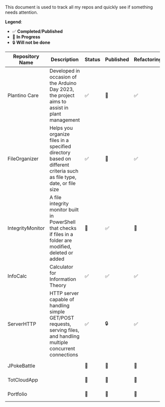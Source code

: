 This document is used to track all my repos and quickly see if something needs attention.

**Legend**:
- ✅ **Completed**/**Published**
- 🔨 **In Progress**
- 🔒 **Will not be done**

| Repository Name    | Description               | Status | Published | Refactoring | Last Updated | Notes           |
|--------------------|---------------------------|-----------|-----------|----------------------|--------------|-----------------|
| Plantino Care | Developed in occasion of the Arduino Day 2023, the project aims to assist in plant management | ✅ | 🔨 | ✅ | 2024-11-14 | Refactored |
| FileOrganizer | Helps you organize files in a specified directory based on different criteria such as file type, date, or file size | ✅ | 🔨 | ✅ | 2024-11-11 | Refactored |
| IntegrityMonitor | A file integrity monitor built in PowerShell that checks if files in a folder are modified, deleted or added | 🔨 | ✅ | 🔨 | 2024-11-07 | Not completed |
| InfoCalc | Calculator for Information Theory | ✅ | ✅ | ✅ | 2024-11-13 | Published |
| ServerHTTP | HTTP server capable of handling simple GET/POST requests, serving files, and handling multiple concurrent connections | ✅ | 🔒 | ✅ | 2024-09-02 |  |
| JPokeBattle |  | 🔨 | 🔨 | 🔨 | 2024-11-07 | Not Public |
| TotCloudApp |  | 🔨 | 🔨 | 🔨 | 2024-11-10 | Not Public |
| Portfolio |  | 🔨 | 🔨 | 🔨 | 2024-11-10 | To do |
